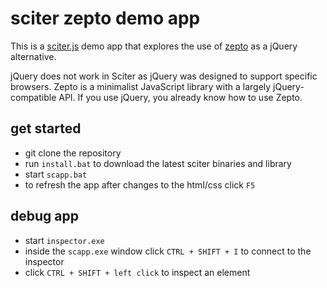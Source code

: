 # sciter zepto demo app

This is a [sciter.js](https://sciter.com/) demo app that explores the use of [zepto](https://zeptojs.com/) as a jQuery alternative.

jQuery does not work in Sciter as jQuery was designed to support specific browsers. Zepto is a minimalist JavaScript library with a largely jQuery-compatible API. If you use jQuery, you already know how to use Zepto.

## get started

- git clone the repository
- run `install.bat` to download the latest sciter binaries and library
- start `scapp.bat`
- to refresh the app after changes to the html/css click `F5`

## debug app

- start `inspector.exe`
- inside the `scapp.exe` window click `CTRL + SHIFT + I` to connect to the inspector
- click `CTRL + SHIFT + left click` to inspect an element
